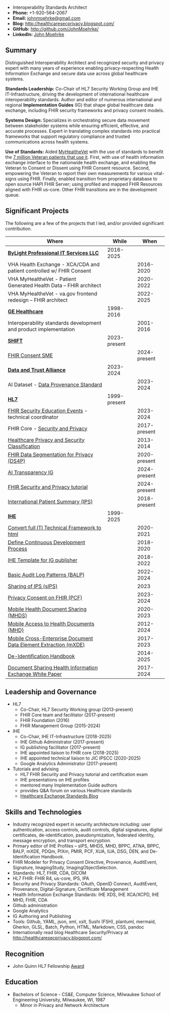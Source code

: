 
- Interoperability Standards Architect
- **Phone:** +1-920-564-2067
- **Email:** johnmoehrke@gmail.com
- **Blog:** http://healthcaresecprivacy.blogspot.com/
- **GitHub:** http://github.com/JohnMoehrke/
- **LinkedIn:** [John Moehrke](https://www.linkedin.com/in/john-moehrke-6841414/)

## Summary

Distinguished Interoperability Architect and recognized security and privacy expert with many years of experience enabling privacy-respecting Health Information Exchange and secure data use across global healthcare systems.

**Standards Leadership:** Co-Chair of HL7 Security Working Group and IHE IT-Infrastructure, driving the development of international healthcare interoperability standards. Author and editor of numerous international and regional **Implementation Guides** (IG) that shape global healthcare data exchange, including FHIR security frameworks and privacy consent models.

**Systems Design:** Specializes in orchestrating secure data movement between stakeholder systems while ensuring efficient, effective, and accurate processes. Expert in translating complex standards into practical frameworks that support regulatory compliance and trusted communications across health systems. 

**Use of Standards:** Aided [MyHealtheVet](https://www.myhealth.va.gov/mhv-portal-web/home) with the use of standards to benefit the [7 million Veteran patients that use it](https://www.va.gov/health/survey.asp#:~:text=VA%20Survey%20of%20Veteran%20Enrollees,My%20HealtheVet). First, with use of health information exchange interface to the nationwide health exchange, and enabling the Veteran to Consent or Dissent using FHIR Consent resource. Second, empowering the Veteran to report their own measurements for various vital-signs using FHIR. Finally, enabled transition from proprietary database to open source HAPI FHIR Server; using profiled and mapped FHIR Resources aligned with FHIR us-core. Other FHIR transitions are in the development queue.

## Significant Projects

The following are a few of the projects that I led, and/or provided significant contribution.

| Where | While | When |
| ----- | ----- | ----- |
| **[ByLight Professional IT Services LLC](https://bylight.com/)**           | 2016-2025
| VHA Health Exchange - XCA/CDA and patient controlled w/ FHIR Consent | | 2016-2020
| VHA MyHealtheVet - Patient Generated Health Data – FHIR architect | | 2020-2022
| VHA MyHealtheVet - va.gov frontend redesign – FHIR architect | | 2022-2025
| **[GE Healthcare](https://www.gehealthcare.com/)**         | 1998-2016
| Interoperability standards development and product implementation | | 2001-2016
| **[SHIFT](https://www.drummondgroup.com/shift/)**           | 2023-present
| [FHIR Consent SME](https://github.com/SHIFT-Task-Force)          | | 2024-present
| **[Data and Trust Alliance](https://dataandtrustalliance.org/)** | 2023-2024
| AI Dataset - [Data Provenance Standard](https://github.com/Data-and-Trust-Alliance/DPS) | | 2023-2024
| **[HL7](https://www.hl7.org)**            | 1999-present
| [FHIR Security Education Events](https://info.hl7.org/hl7-fhir-security-education-event-live) - technical coordinator   | | 2023-2024 
| FHIR Core - [Security and Privacy](https://hl7.org/fhir/secpriv-module.html) | | 2017-present
| [Healthcare Privacy and Security Classification](https://hl7.org/fhir/security-labels.html#hcs) | | 2013-2014
| [FHIR Data Segmentation for Privacy (DS4P)](https://hl7.org/fhir/uv/security-label-ds4p/) | | 2020-present
| [AI Transparency IG](https://github.com/HL7/aitransparency-ig)          | | 2024-present
| [FHIR Security and Privacy tutorial](http://bit.ly/FHIR-SecPriv) | | 2024-present 
| [International Patient Summary (IPS)](https://build.fhir.org/ig/HL7/fhir-ips/Privacy-and-Security-Considerations.html) | | 2018-present
| **[IHE](https://www.ihe.net)**            | 1999-2025
| [Convert full ITI Technical Framework to html](https://profiles.ihe.net/ITI/TF/Volume1/index.html) | | 2020-2021
| [Define Continuous Development Process](https://wiki.ihe.net/index.php/Continuous_Development_Process) | | 2018-2020
| [IHE Template for IG publisher](https://github.com/IHE/ihe-ig-template) | | 2018-2022
| [Basic Audit Log Patterns (BALP)](https://profiles.ihe.net/ITI/BALP/index.html) | | 2022-2024
| [Sharing of IPS (sIPS)](https://profiles.ihe.net/ITI/sIPS/index.html) | | 2023
| [Privacy Consent on FHIR (PCF)](https://profiles.ihe.net/ITI/PCF/index.html) ||  2023-2024
| [Mobile Health Document Sharing (MHDS)](https://profiles.ihe.net/ITI/MHDS/index.html) | | 2020-2023
| [Mobile Access to Health Documents (MHD)](https://profiles.ihe.net/ITI/MHD/index.html) ||  2012-2024
| [Mobile Cross-Enterprise Document Data Element Extraction (mXDE)](https://profiles.ihe.net/ITI/mXDE/index.html) | | 2017-2023
| [De-Identification Handbook](https://github.com/IHE/ITI.DeIdHandbook) | | 2014-2025
| [Document Sharing Health Information Exchange White Paper](https://profiles.ihe.net/ITI/HIE-Whitepaper/index.html) | | 2017-2024

## Leadership and Governance

- HL7
  - Co-Chair, HL7 Security Working group (2013-present)
  - FHIR Core team and facilitator (2017-present)
  - FHIR Foundation (2016)
  - FHIR Management Group (2015-2024)
- IHE
  - Co-Chair, IHE IT-Infrastructure (2018-2025)
  - IHE Github Administrator (2017-present)
  - IG publishing facilitator (2017-present)
  - IHE appointed liaison to FHIR core (2018-2025)
  - IHE appointed technical liaison to JIC IPSCC (2020-2025)
  - Google Analytics Administrator (2017-present)
- Tutorials and advising
  - HL7 FHIR Security and Privacy tutorial and certification exam
  - IHE presentations on IHE profiles
  - mentored many Implementation Guide authors
  - provides Q&A forum on various Healthcare standards
  - [Healthcare Exchange Standards Blog](http://healthcaresecprivacy.blogspot.com/)

## Skills and Technologies

- Industry recognized expert in security architecture including: user authentication, access controls, audit controls, digital signatures, digital certificates, de-identification, pseudonymization, federated identity, message encryption, and transport encryption. 
- Primary editor of IHE Profiles – sIPS, MHDS, MHD, BPPC, ATNA, BPPC, BALP, mXDE, PDQm, PIXm, PMIR, PCF, XUA, IUA, DSG, DEN, and De-Identification Handbook.
- FHIR Modeler for Privacy Consent Directive, Provenance, AuditEvent, Signature, ImagingStudy, ImagingObjectSelection.
- Standards: HL7, FHIR, CDA, DICOM
- HL7 FHIR: FHIR R4, us-core, IPS, IPA
- Security and Privacy Standards: OAuth, OpenID Connect, AuditEvent, Provenance, Digital-Signature, Certificate Management
- Health Information Exchange Standards: IHE XDS, IHE XCA/XCPD, IHE MHD, FHIR, CDA
- Github administration
- Google Analytics
- IG Authoring and Publishing
- Tools: Github, YAML, json, xml, xslt, Sushi (FSH), plantuml, mermaid, Gherkin, GLSL, Batch, Python, HTML, Markdown, CSS, pandoc
- Internationally read blog Healthcare Security/Privacy at http://healthcaresecprivacy.blogspot.com/

## Recognition

- John Quinn HL7 Fellowship [Award](https://hl7news.hl7.org/2025/01/17/update-from-headquarters/)

## Education

- Bachelors of Science - CS&E, Computer Science, Milwaukee School of Engineering University, Milwaukee, WI, 1987
  - Minor in Privacy and Network Architecture
